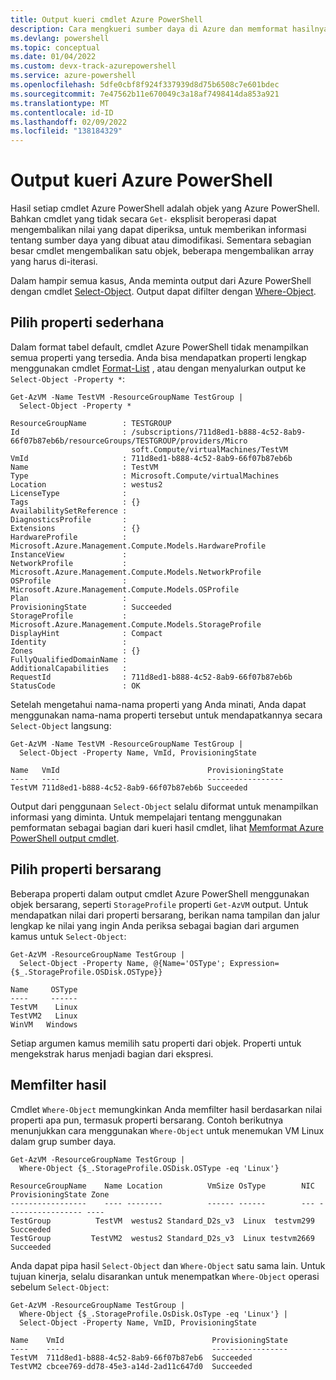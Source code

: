 ```yaml
---
title: Output kueri cmdlet Azure PowerShell
description: Cara mengkueri sumber daya di Azure dan memformat hasilnya.
ms.devlang: powershell
ms.topic: conceptual
ms.date: 01/04/2022
ms.custom: devx-track-azurepowershell
ms.service: azure-powershell
ms.openlocfilehash: 5dfe0cbf8f924f337939d8d75b6508c7e601bdec
ms.sourcegitcommit: 7e47562b11e670049c3a18af7498414da853a921
ms.translationtype: MT
ms.contentlocale: id-ID
ms.lasthandoff: 02/09/2022
ms.locfileid: "138184329"
---
```

# <a name="query-output-of-azure-powershell"></a>Output kueri Azure PowerShell

Hasil setiap cmdlet Azure PowerShell adalah objek yang Azure PowerShell. Bahkan cmdlet yang tidak secara `Get-` eksplisit beroperasi dapat mengembalikan nilai yang dapat diperiksa, untuk memberikan informasi tentang sumber daya yang dibuat atau dimodifikasi. Sementara sebagian besar cmdlet mengembalikan satu objek, beberapa mengembalikan array yang harus di-iterasi.

Dalam hampir semua kasus, Anda meminta output dari Azure PowerShell dengan cmdlet [Select-Object](/powershell/module/Microsoft.PowerShell.Utility/Select-Object). Output dapat difilter dengan [Where-Object](/powershell/module/Microsoft.PowerShell.Core/Where-Object).

## <a name="select-simple-properties"></a>Pilih properti sederhana

Dalam format tabel default, cmdlet Azure PowerShell tidak menampilkan semua properti yang tersedia. Anda bisa mendapatkan properti lengkap menggunakan cmdlet [Format-List](/powershell/module/microsoft.powershell.utility/format-list) , atau dengan menyalurkan output ke `Select-Object -Property *`:

```azurepowershell-interactive
Get-AzVM -Name TestVM -ResourceGroupName TestGroup |
  Select-Object -Property *
```

```Output
ResourceGroupName        : TESTGROUP
Id                       : /subscriptions/711d8ed1-b888-4c52-8ab9-66f07b87eb6b/resourceGroups/TESTGROUP/providers/Micro
                           soft.Compute/virtualMachines/TestVM
VmId                     : 711d8ed1-b888-4c52-8ab9-66f07b87eb6b
Name                     : TestVM
Type                     : Microsoft.Compute/virtualMachines
Location                 : westus2
LicenseType              :
Tags                     : {}
AvailabilitySetReference :
DiagnosticsProfile       :
Extensions               : {}
HardwareProfile          : Microsoft.Azure.Management.Compute.Models.HardwareProfile
InstanceView             :
NetworkProfile           : Microsoft.Azure.Management.Compute.Models.NetworkProfile
OSProfile                : Microsoft.Azure.Management.Compute.Models.OSProfile
Plan                     :
ProvisioningState        : Succeeded
StorageProfile           : Microsoft.Azure.Management.Compute.Models.StorageProfile
DisplayHint              : Compact
Identity                 :
Zones                    : {}
FullyQualifiedDomainName :
AdditionalCapabilities   :
RequestId                : 711d8ed1-b888-4c52-8ab9-66f07b87eb6b
StatusCode               : OK
```

Setelah mengetahui nama-nama properti yang Anda minati, Anda dapat menggunakan nama-nama properti tersebut untuk mendapatkannya secara `Select-Object` langsung:

```azurepowershell-interactive
Get-AzVM -Name TestVM -ResourceGroupName TestGroup |
  Select-Object -Property Name, VmId, ProvisioningState
```

```Output
Name   VmId                                 ProvisioningState
----   ----                                 -----------------
TestVM 711d8ed1-b888-4c52-8ab9-66f07b87eb6b Succeeded
```

Output dari penggunaan `Select-Object` selalu diformat untuk menampilkan informasi yang diminta. Untuk mempelajari tentang menggunakan pemformatan sebagai bagian dari kueri hasil cmdlet, lihat [Memformat Azure PowerShell output cmdlet](formatting-output.md).

## <a name="select-nested-properties"></a>Pilih properti bersarang

Beberapa properti dalam output cmdlet Azure PowerShell menggunakan objek bersarang, seperti `StorageProfile` properti `Get-AzVM` output. Untuk mendapatkan nilai dari properti bersarang, berikan nama tampilan dan jalur lengkap ke nilai yang ingin Anda periksa sebagai bagian dari argumen kamus untuk `Select-Object`:

```azurepowershell-interactive
Get-AzVM -ResourceGroupName TestGroup |
  Select-Object -Property Name, @{Name='OSType'; Expression={$_.StorageProfile.OSDisk.OSType}}
```

```Output
Name     OSType
----     ------
TestVM    Linux
TestVM2   Linux
WinVM   Windows
```

Setiap argumen kamus memilih satu properti dari objek. Properti untuk mengekstrak harus menjadi bagian dari ekspresi.

## <a name="filter-results"></a>Memfilter hasil

Cmdlet `Where-Object` memungkinkan Anda memfilter hasil berdasarkan nilai properti apa pun, termasuk properti bersarang. Contoh berikutnya menunjukkan cara menggunakan `Where-Object` untuk menemukan VM Linux dalam grup sumber daya.

```azurepowershell-interactive
Get-AzVM -ResourceGroupName TestGroup |
  Where-Object {$_.StorageProfile.OSDisk.OSType -eq 'Linux'}
```

```Output
ResourceGroupName    Name Location          VmSize OsType        NIC ProvisioningState Zone
-----------------    ---- --------          ------ ------        --- ----------------- ----
TestGroup          TestVM  westus2 Standard_D2s_v3  Linux  testvm299         Succeeded
TestGroup         TestVM2  westus2 Standard_D2s_v3  Linux testvm2669         Succeeded
```

Anda dapat pipa hasil `Select-Object` dan `Where-Object` satu sama lain. Untuk tujuan kinerja, selalu disarankan untuk menempatkan `Where-Object` operasi sebelum `Select-Object`:

```azurepowershell-interactive
Get-AzVM -ResourceGroupName TestGroup |
  Where-Object {$_.StorageProfile.OsDisk.OsType -eq 'Linux'} |
  Select-Object -Property Name, VmID, ProvisioningState
```

```Output
Name    VmId                                 ProvisioningState
----    ----                                 -----------------
TestVM  711d8ed1-b888-4c52-8ab9-66f07b87eb6  Succeeded
TestVM2 cbcee769-dd78-45e3-a14d-2ad11c647d0  Succeeded
```

